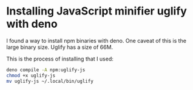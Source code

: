 # Installing JavaScript minifier uglify with deno

I found a way to install npm binaries with deno. One caveat of this is the large binary size. Uglify has a size of 66M.

This is the process of installing that I used:

```bash
deno compile -A npm:uglify-js
chmod +x uglify-js
mv uglify-js ~/.local/bin/uglify
```
